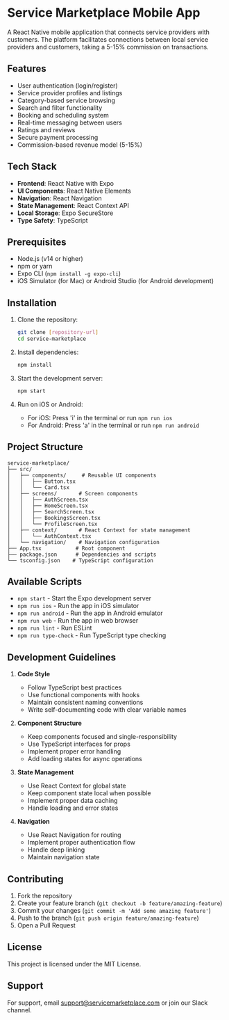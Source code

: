 # Service Marketplace Mobile App

A React Native mobile application that connects service providers with customers. The platform facilitates connections between local service providers and customers, taking a 5-15% commission on transactions.

## Features

- User authentication (login/register)
- Service provider profiles and listings
- Category-based service browsing
- Search and filter functionality
- Booking and scheduling system
- Real-time messaging between users
- Ratings and reviews
- Secure payment processing
- Commission-based revenue model (5-15%)

## Tech Stack

- **Frontend**: React Native with Expo
- **UI Components**: React Native Elements
- **Navigation**: React Navigation
- **State Management**: React Context API
- **Local Storage**: Expo SecureStore
- **Type Safety**: TypeScript

## Prerequisites

- Node.js (v14 or higher)
- npm or yarn
- Expo CLI (`npm install -g expo-cli`)
- iOS Simulator (for Mac) or Android Studio (for Android development)

## Installation

1. Clone the repository:
   ```bash
   git clone [repository-url]
   cd service-marketplace
   ```

2. Install dependencies:
   ```bash
   npm install
   ```

3. Start the development server:
   ```bash
   npm start
   ```

4. Run on iOS or Android:
   - For iOS: Press 'i' in the terminal or run `npm run ios`
   - For Android: Press 'a' in the terminal or run `npm run android`

## Project Structure

```
service-marketplace/
├── src/
│   ├── components/     # Reusable UI components
│   │   ├── Button.tsx
│   │   └── Card.tsx
│   ├── screens/       # Screen components
│   │   ├── AuthScreen.tsx
│   │   ├── HomeScreen.tsx
│   │   ├── SearchScreen.tsx
│   │   ├── BookingsScreen.tsx
│   │   └── ProfileScreen.tsx
│   ├── context/       # React Context for state management
│   │   └── AuthContext.tsx
│   └── navigation/    # Navigation configuration
├── App.tsx           # Root component
├── package.json      # Dependencies and scripts
└── tsconfig.json    # TypeScript configuration
```

## Available Scripts

- `npm start` - Start the Expo development server
- `npm run ios` - Run the app in iOS simulator
- `npm run android` - Run the app in Android emulator
- `npm run web` - Run the app in web browser
- `npm run lint` - Run ESLint
- `npm run type-check` - Run TypeScript type checking

## Development Guidelines

1. **Code Style**
   - Follow TypeScript best practices
   - Use functional components with hooks
   - Maintain consistent naming conventions
   - Write self-documenting code with clear variable names

2. **Component Structure**
   - Keep components focused and single-responsibility
   - Use TypeScript interfaces for props
   - Implement proper error handling
   - Add loading states for async operations

3. **State Management**
   - Use React Context for global state
   - Keep component state local when possible
   - Implement proper data caching
   - Handle loading and error states

4. **Navigation**
   - Use React Navigation for routing
   - Implement proper authentication flow
   - Handle deep linking
   - Maintain navigation state

## Contributing

1. Fork the repository
2. Create your feature branch (`git checkout -b feature/amazing-feature`)
3. Commit your changes (`git commit -m 'Add some amazing feature'`)
4. Push to the branch (`git push origin feature/amazing-feature`)
5. Open a Pull Request

## License

This project is licensed under the MIT License.

## Support

For support, email support@servicemarketplace.com or join our Slack channel. 